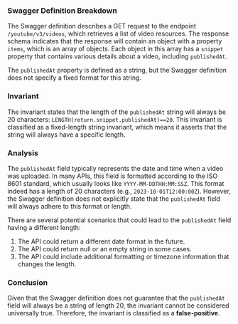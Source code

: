 ### Swagger Definition Breakdown
The Swagger definition describes a GET request to the endpoint `/youtube/v3/videos`, which retrieves a list of video resources. The response schema indicates that the response will contain an object with a property `items`, which is an array of objects. Each object in this array has a `snippet` property that contains various details about a video, including `publishedAt`.

The `publishedAt` property is defined as a string, but the Swagger definition does not specify a fixed format for this string. 

### Invariant
The invariant states that the length of the `publishedAt` string will always be 20 characters: `LENGTH(return.snippet.publishedAt)==20`. This invariant is classified as a fixed-length string invariant, which means it asserts that the string will always have a specific length.

### Analysis
The `publishedAt` field typically represents the date and time when a video was uploaded. In many APIs, this field is formatted according to the ISO 8601 standard, which usually looks like `YYYY-MM-DDTHH:MM:SSZ`. This format indeed has a length of 20 characters (e.g., `2023-10-01T12:00:00Z`). However, the Swagger definition does not explicitly state that the `publishedAt` field will always adhere to this format or length. 

There are several potential scenarios that could lead to the `publishedAt` field having a different length:
1. The API could return a different date format in the future.
2. The API could return null or an empty string in some cases.
3. The API could include additional formatting or timezone information that changes the length.

### Conclusion
Given that the Swagger definition does not guarantee that the `publishedAt` field will always be a string of length 20, the invariant cannot be considered universally true. Therefore, the invariant is classified as a **false-positive**.
